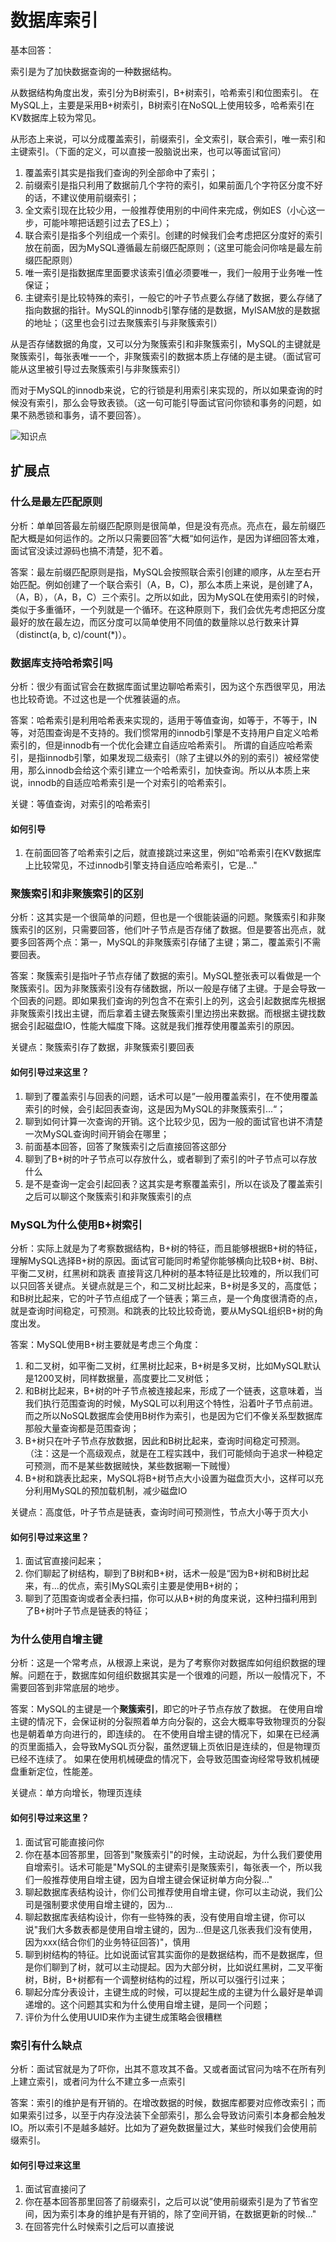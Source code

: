 # 数据库索引

基本回答：

索引是为了加快数据查询的一种数据结构。

从数据结构角度出发，索引分为B树索引，B+树索引，哈希索引和位图索引。
在MySQL上，主要是采用B+树索引，B树索引在NoSQL上使用较多，哈希索引在KV数据库上较为常见。

从形态上来说，可以分成覆盖索引，前缀索引，全文索引，联合索引，唯一索引和主键索引。（下面的定义，可以直接一股脑说出来，也可以等面试官问）
1. 覆盖索引其实是指我们查询的列全部命中了索引；
2. 前缀索引是指只利用了数据前几个字符的索引，如果前面几个字符区分度不好的话，不建议使用前缀索引；
3. 全文索引现在比较少用，一般推荐使用别的中间件来完成，例如ES（小心这一步，可能咔嚓把话题引过去了ES上）；
4. 联合索引是指多个列组成一个索引。创建的时候我们会考虑把区分度好的索引放在前面，因为MySQL遵循最左前缀匹配原则；（这里可能会问你啥是最左前缀匹配原则）
5. 唯一索引是指数据库里面要求该索引值必须要唯一，我们一般用于业务唯一性保证；
6. 主键索引是比较特殊的索引，一般它的叶子节点要么存储了数据，要么存储了指向数据的指针。MySQL的innodb引擎存储的是数据，MyISAM放的是数据的地址；（这里也会引过去聚簇索引与非聚簇索引）

从是否存储数据的角度，又可以分为聚簇索引和非聚簇索引，MySQL的主键就是聚簇索引，每张表唯一一个，非聚簇索引的数据本质上存储的是主键。（面试官可能从这里被引导过去聚簇索引与非聚簇索引）

而对于MySQL的innodb来说，它的行锁是利用索引来实现的，所以如果查询的时候没有索引，那么会导致表锁。（这一句可能引导面试官问你锁和事务的问题，如果不熟悉锁和事务，请不要回答）。

![知识点](./img/index.png)

## 扩展点

### 什么是最左匹配原则

分析：单单回答最左前缀匹配原则是很简单，但是没有亮点。亮点在，最左前缀匹配大概是如何运作的。之所以只需要回答”大概“如何运作，是因为详细回答太难，面试官没读过源码也搞不清楚，犯不着。

答案：最左前缀匹配原则是指，MySQL会按照联合索引创建的顺序，从左至右开始匹配。例如创建了一个联合索引（A，B，C)，那么本质上来说，是创建了A，（A，B），（A，B，C）三个索引。之所以如此，因为MySQL在使用索引的时候，类似于多重循环，一个列就是一个循环。在这种原则下，我们会优先考虑把区分度最好的放在最左边，而区分度可以简单使用不同值的数量除以总行数来计算（distinct(a, b, c)/count(*)）。

### 数据库支持哈希索引吗

分析：很少有面试官会在数据库面试里边聊哈希索引，因为这个东西很罕见，用法也比较奇诡。不过这也是一个优雅装逼的点。

答案：哈希索引是利用哈希表来实现的，适用于等值查询，如等于，不等于，IN等，对范围查询是不支持的。我们惯常用的innodb引擎是不支持用户自定义哈希索引的，但是innodb有一个优化会建立自适应哈希索引。
所谓的自适应哈希索引，是指innodb引擎，如果发现二级索引（除了主键以外的别的索引）被经常使用，那么innodb会给这个索引建立一个哈希索引，加快查询。所以从本质上来说，innodb的自适应哈希索引是一个对索引的哈希索引。

关键：等值查询，对索引的哈希索引

#### 如何引导
1. 在前面回答了哈希索引之后，就直接跳过来这里，例如“哈希索引在KV数据库上比较常见，不过innodb引擎支持自适应哈希索引，它是..."

### 聚簇索引和非聚簇索引的区别

分析：这其实是一个很简单的问题，但也是一个很能装逼的问题。聚簇索引和非聚簇索引的区别，只需要回答，他们叶子节点是否存储了数据。但是要答出亮点，就要多回答两个点：第一，MySQL的非聚簇索引存储了主键；第二，覆盖索引不需要回表。

答案：聚簇索引是指叶子节点存储了数据的索引。MySQL整张表可以看做是一个聚簇索引。因为非聚簇索引没有存储数据，所以一般是存储了主键。于是会导致一个回表的问题。即如果我们查询的列包含不在索引上的列，这会引起数据库先根据非聚簇索引找出主键，而后拿着主键去聚簇索引里边捞出来数据。而根据主键找数据会引起磁盘IO，性能大幅度下降。这就是我们推荐使用覆盖索引的原因。

关键点：聚簇索引存了数据，非聚簇索引要回表

#### 如何引导过来这里？
1. 聊到了覆盖索引与回表的问题，话术可以是”一般用覆盖索引，在不使用覆盖索引的时候，会引起回表查询，这是因为MySQL的非聚簇索引...“；
2. 聊到如何计算一次查询的开销。这个比较少见，因为一般的面试官也讲不清楚一次MySQL查询时间开销会在哪里；
3. 前面基本回答，回答了聚簇索引之后直接回答这部分
4. 聊到了B+树的叶子节点可以存放什么，或者聊到了索引的叶子节点可以存放什么
5. 是不是查询一定会引起回表？这其实是考察覆盖索引，所以在谈及了覆盖索引之后可以聊这个聚簇索引和非聚簇索引的点

### MySQL为什么使用B+树索引

分析：实际上就是为了考察数据结构，B+树的特征，而且能够根据B+树的特征，理解MySQL选择B+树的原因。面试官可能同时希望你能够横向比较B+树、B树、平衡二叉树，红黑树和跳表
直接背这几种树的基本特征是比较难的，所以我们可以只回答关键点。关键点就是三个，和二叉树比起来，B+树是多叉的，高度低；和B树比起来，它的叶子节点组成了一个链表；第三点，是一个角度很清奇的点，就是查询时间稳定，可预测。和跳表的比较比较奇诡，要从MySQL组织B+树的角度出发。

答案：MySQL使用B+树主要就是考虑三个角度：
1. 和二叉树，如平衡二叉树，红黑树比起来，B+树是多叉树，比如MySQL默认是1200叉树，同样数据量，高度要比二叉树低；
2. 和B树比起来，B+树的叶子节点被连接起来，形成了一个链表，这意味着，当我们执行范围查询的时候，MySQL可以利用这个特性，沿着叶子节点前进。而之所以NoSQL数据库会使用B树作为索引，也是因为它们不像关系型数据库那般大量查询都是范围查询；
3. B+树只在叶子节点存放数据，因此和B树比起来，查询时间稳定可预测。（注：这是一个高级观点，就是在工程实践中，我们可能倾向于追求一种稳定可预测，而不是某些数据贼快，某些数据唰一下贼慢）
4. B+树和跳表比起来，MySQL将B+树节点大小设置为磁盘页大小，这样可以充分利用MySQL的预加载机制，减少磁盘IO

关键点：高度低，叶子节点是链表，查询时间可预测性，节点大小等于页大小


#### 如何引导过来这里？
1. 面试官直接问起来；
2. 你们聊起了树结构，聊到了B树和B+树，话术一般是“因为B+树和B树比起来，有...的优点，索引MySQL索引主要是使用B+树的；
3. 聊到了范围查询或者全表扫描，你可以从B+树的角度来说，这种扫描利用到了B+树叶子节点是链表的特征；

### 为什么使用自增主键

分析：这是一个常考点，从根源上来说，是为了考察你对数据库如何组织数据的理解。问题在于，数据库如何组织数据其实是一个很难的问题，所以一般情况下，不需要回答到非常底层的地步。

答案：MySQL的主键是一个**聚簇索引**，即它的叶子节点存放了数据。
在使用自增主键的情况下，会保证树的分裂照着单方向分裂的，这会大概率导致物理页的分裂也是朝着单方向进行的，即连续的。
在不使用自增主键的情况下，如果在已经满的页里面插入，会导致MySQL页分裂，虽然逻辑上页依旧是连续的，但是物理页已经不连续了。
如果在使用机械硬盘的情况下，会导致范围查询经常导致机械硬盘重新定位，性能差。

关键点：单方向增长，物理页连续

#### 如何引导过来这里？
1. 面试官可能直接问你
2. 你在基本回答那里，回答到"聚簇索引"的时候，主动说起，为什么我们要使用自增索引。话术可能是"MySQL的主键索引是聚簇索引，每张表一个，所以我们一般推荐使用自增主键，因为自增主键会保证树单方向分裂..."
3. 聊起数据库表结构设计，你们公司推荐使用自增主键，你可以主动说，我们公司是强制要求使用自增主键的，因为...
4. 聊起数据库表结构设计，你有一些特殊的表，没有使用自增主键，你可以说"我们大多数表都是使用自增主键的，因为...但是这几张表我们没有使用，因为xxx(结合你们的业务特征回答)"，慎用
5. 聊到树结构的特征。比如说面试官其实面你的是数据结构，而不是数据库，但是你们聊到了树，就可以主动提起。因为大部分树，比如说红黑树，二叉平衡树，B树，B+树都有一个调整树结构的过程，所以可以强行引过来；
6. 聊起分库分表设计，主键生成的时候，可以提起生成的主键为什么最好是单调递增的。这个问题其实和为什么使用自增主键，是同一个问题；
7. 评价为什么使用UUID来作为主键生成策略会很糟糕

### 索引有什么缺点

分析：面试官就是为了吓你，出其不意攻其不备。又或者面试官问为啥不在所有列上建立索引，或者问为什么不建立多一点索引

答案：索引的维护是有开销的。在增改数据的时候，数据库都要对应修改索引；而如果索引过多，以至于内存没法装下全部索引，那么会导致访问索引本身都会触发IO。所以索引不是越多越好。比如为了避免数据量过大，某些时候我们会使用前缀索引。

#### 如何引导过来这里
1. 面试官直接问了
2. 你在基本回答那里回答了前缀索引，之后可以说”使用前缀索引是为了节省空间，因为索引本身的维护是有开销的，除了空间开销，在数据更新的时候..."
3. 在回答完什么时候索引之后可以直接说